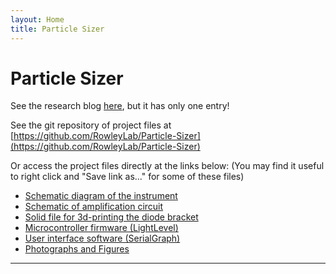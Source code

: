 ```yaml
---
layout: Home
title: Particle Sizer
---
```


Particle Sizer
==============

See the research blog [here](blog/), but it has only one entry!

See the git repository of project files at [https://github.com/RowleyLab/Particle-Sizer](https://github.com/RowleyLab/Particle-Sizer)

Or access the project files directly at the links below:  (You may find it useful to right click and "Save link as..." for some of these files)
* [Schematic diagram of the instrument](https://github.com/RowleyLab/Particle-Sizer/raw/master/Design_Files/CAD_Diagram_Final.dxf)
* [Schematic of amplification circuit](https://github.com/RowleyLab/Particle-Sizer/raw/master/Design_Files/Amplifier.sch)
* [Solid file for 3d-printing the diode bracket](https://github.com/RowleyLab/Particle-Sizer/raw/master/Design_Files/Diode%20Bracket%20v7-front.stl)
* [Microcontroller firmware (LightLevel)](LightLevel.html)
* [User interface software (SerialGraph)](SerialGraph.html)
* [Photographs and Figures](Photographs.html)

---
